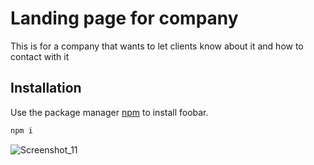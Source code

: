 # Landing page for company

This is for a company that wants to let clients know about it and how to contact with it 

## Installation

Use the package manager [npm](https://www.npmjs.com/) to install foobar.

```bash
npm i
```

![Screenshot_11](https://user-images.githubusercontent.com/107828992/218246872-200f268f-6619-458d-980b-c3d401ce9343.png)
